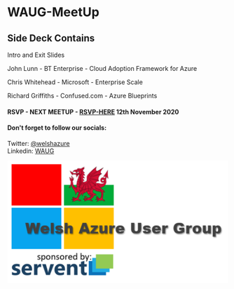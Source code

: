 # WAUG-MeetUp

## Side Deck Contains

Intro and Exit Slides

John Lunn - BT Enterprise - Cloud Adoption Framework for Azure

Chris Whitehead - Microsoft - Enterprise Scale

Richard Griffiths - Confused.com - Azure Blueprints

#### RSVP - NEXT MEETUP - [RSVP-HERE](https://www.meetup.com/MSFT-Stack/events/272699410/) 12th November 2020

#### Don't forget to follow our socials: </br>

Twitter: [@welshazure](http://www.twitter.com/welshazure) </br>
Linkedin: [WAUG](https://www.linkedin.com/groups/13866357/)

![Logo](logo.png)
